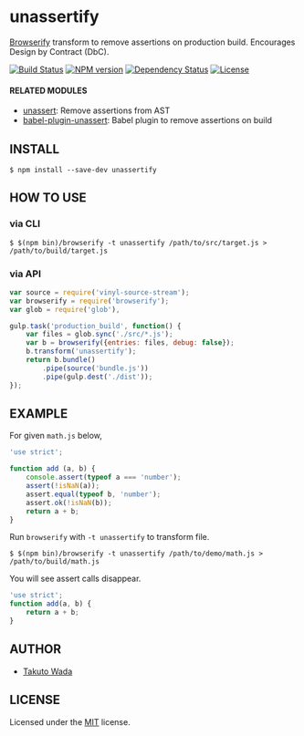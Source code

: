 unassertify
================================

[Browserify](http://browserify.org/) transform to remove assertions on production build. Encourages Design by Contract (DbC).

[![Build Status][travis-image]][travis-url]
[![NPM version][npm-image]][npm-url]
[![Dependency Status][depstat-image]][depstat-url]
[![License][license-image]][license-url]


#### RELATED MODULES

- [unassert](https://github.com/twada/unassert): Remove assertions from AST
- [babel-plugin-unassert](https://github.com/twada/babel-plugin-unassert): Babel plugin to remove assertions on build


INSTALL
---------------------------------------

```
$ npm install --save-dev unassertify
```


HOW TO USE
---------------------------------------


### via CLI

```
$ $(npm bin)/browserify -t unassertify /path/to/src/target.js > /path/to/build/target.js
```

### via API

```javascript
var source = require('vinyl-source-stream');
var browserify = require('browserify');
var glob = require('glob'),

gulp.task('production_build', function() {
    var files = glob.sync('./src/*.js');
    var b = browserify({entries: files, debug: false});
    b.transform('unassertify');
    return b.bundle()
        .pipe(source('bundle.js'))
        .pipe(gulp.dest('./dist'));
});
```


EXAMPLE
---------------------------------------

For given `math.js` below,

```javascript
'use strict';

function add (a, b) {
    console.assert(typeof a === 'number');
    assert(!isNaN(a));
    assert.equal(typeof b, 'number');
    assert.ok(!isNaN(b));
    return a + b;
}
```

Run `browserify` with `-t unassertify` to transform file.

```
$ $(npm bin)/browserify -t unassertify /path/to/demo/math.js > /path/to/build/math.js
```

You will see assert calls disappear.

```javascript
'use strict';
function add(a, b) {
    return a + b;
}
```


AUTHOR
---------------------------------------
* [Takuto Wada](http://github.com/twada)


LICENSE
---------------------------------------
Licensed under the [MIT](http://twada.mit-license.org/) license.


[npm-url]: https://npmjs.org/package/unassertify
[npm-image]: https://badge.fury.io/js/unassertify.svg

[travis-url]: http://travis-ci.org/twada/unassertify
[travis-image]: https://secure.travis-ci.org/twada/unassertify.svg?branch=master

[depstat-url]: https://gemnasium.com/twada/unassertify
[depstat-image]: https://gemnasium.com/twada/unassertify.svg

[license-url]: http://twada.mit-license.org/
[license-image]: http://img.shields.io/badge/license-MIT-brightgreen.svg
